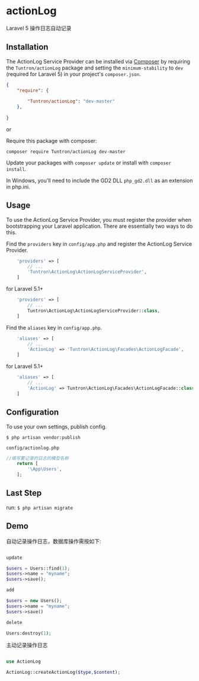 # actionLog
Laravel 5 操作日志自动记录


## Installation

The ActionLog Service Provider can be installed via [Composer](http://getcomposer.org) by requiring the
`Tuntron/actionLog` package and setting the `minimum-stability` to `dev` (required for Laravel 5) in your
project's `composer.json`.

```json
{
    "require": {
       
        "Tuntron/actionLog": "dev-master"
    },
   
}
```

or

Require this package with composer:
```
composer require Tuntron/actionLog dev-master
```

Update your packages with ```composer update``` or install with ```composer install```.

In Windows, you'll need to include the GD2 DLL `php_gd2.dll` as an extension in php.ini.

## Usage

To use the ActionLog Service Provider, you must register the provider when bootstrapping your Laravel application. There are
essentially two ways to do this.

Find the `providers` key in `config/app.php` and register the ActionLog Service Provider.

```php
    'providers' => [
        // ...
        'Tuntron\ActionLog\ActionLogServiceProvider',
    ]
```
for Laravel 5.1+
```php
    'providers' => [
        // ...
        Tuntron\ActionLog\ActionLogServiceProvider::class,
    ]
```

Find the `aliases` key in `config/app.php`.

```php
    'aliases' => [
        // ...
        'ActionLog' => 'Tuntron\ActionLog\Facades\ActionLogFacade',
    ]
```
for Laravel 5.1+
```php
    'aliases' => [
        // ...
        'ActionLog' => Tuntron\ActionLog\Facades\ActionLogFacade::class,
    ]
```



## Configuration

To use your own settings, publish config.

```$ php artisan vendor:publish```

`config/actionlog.php`

```php
//填写要记录的日志的模型名称
	return [
		'\App\Users',
	];
```
## Last Step
run:
```$ php artisan migrate```

## Demo
自动记录操作日志，数据库操作需按如下:
```php

update

$users = Users::find(1);
$users->name = "myname";
$users->save();

add

$users = new Users();
$users->name = "myname";
$users->save()

delete

Users:destroy(1);

```

主动记录操作日志

```php

use ActionLog

ActionLog::createActionLog($type,$content);

```




